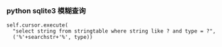 ### python sqlite3 模糊查询
```
self.cursor.execute(
  "select string from stringtable where string like ? and type = ?",
  ('%'+searchstr+'%', type))
```